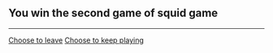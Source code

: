 ## You win the second game of squid game
---
[Choose to leave](votingno1.md)
[Choose to keep playing](votingyes1.md)
